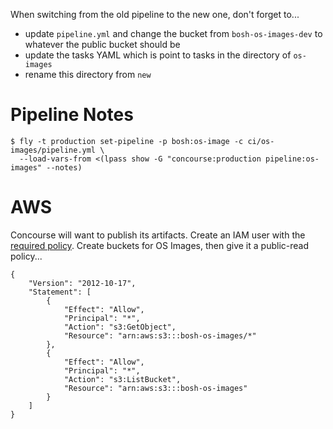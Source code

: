 When switching from the old pipeline to the new one, don't forget to...

 * update `pipeline.yml` and change the bucket from `bosh-os-images-dev` to whatever the public bucket should be
 * update the tasks YAML which is point to tasks in the directory of `os-images`
 * rename this directory from `new`

# Pipeline Notes

    $ fly -t production set-pipeline -p bosh:os-image -c ci/os-images/pipeline.yml \
      --load-vars-from <(lpass show -G "concourse:production pipeline:os-images" --notes)


# AWS

Concourse will want to publish its artifacts. Create an IAM user with the [required policy](iam_policy.json). Create buckets for OS Images, then give it a public-read policy...

    {
        "Version": "2012-10-17",
        "Statement": [
            {
                "Effect": "Allow",
                "Principal": "*",
                "Action": "s3:GetObject",
                "Resource": "arn:aws:s3:::bosh-os-images/*"
            },
            {
                "Effect": "Allow",
                "Principal": "*",
                "Action": "s3:ListBucket",
                "Resource": "arn:aws:s3:::bosh-os-images"
            }
        ]
    }
